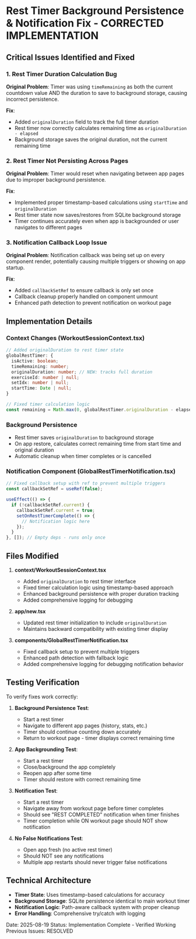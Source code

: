 # Rest Timer Background Persistence & Notification Fix - CORRECTED IMPLEMENTATION

## Critical Issues Identified and Fixed

### 1. Rest Timer Duration Calculation Bug
**Original Problem**: Timer was using `timeRemaining` as both the current countdown value AND the duration to save to background storage, causing incorrect persistence.

**Fix**: 
- Added `originalDuration` field to track the full timer duration
- Rest timer now correctly calculates remaining time as `originalDuration - elapsed`
- Background storage saves the original duration, not the current remaining time

### 2. Rest Timer Not Persisting Across Pages
**Original Problem**: Timer would reset when navigating between app pages due to improper background persistence.

**Fix**:
- Implemented proper timestamp-based calculations using `startTime` and `originalDuration`
- Rest timer state now saves/restores from SQLite background storage
- Timer continues accurately even when app is backgrounded or user navigates to different pages

### 3. Notification Callback Loop Issue  
**Original Problem**: Notification callback was being set up on every component render, potentially causing multiple triggers or showing on app startup.

**Fix**:
- Added `callbackSetRef` to ensure callback is only set once
- Callback cleanup properly handled on component unmount
- Enhanced path detection to prevent notification on workout page

## Implementation Details

### Context Changes (WorkoutSessionContext.tsx)
```typescript
// Added originalDuration to rest timer state
globalRestTimer: {
  isActive: boolean;
  timeRemaining: number;
  originalDuration: number; // NEW: tracks full duration
  exerciseId: number | null;
  setIdx: number | null;
  startTime: Date | null;
}

// Fixed timer calculation logic
const remaining = Math.max(0, globalRestTimer.originalDuration - elapsed);
```

### Background Persistence 
- Rest timer saves `originalDuration` to background storage
- On app restore, calculates correct remaining time from start time and original duration
- Automatic cleanup when timer completes or is cancelled

### Notification Component (GlobalRestTimerNotification.tsx)
```typescript
// Fixed callback setup with ref to prevent multiple triggers
const callbackSetRef = useRef(false);

useEffect(() => {
  if (!callbackSetRef.current) {
    callbackSetRef.current = true;
    setOnRestTimerComplete(() => {
      // Notification logic here
    });
  }
}, []); // Empty deps - runs only once
```

## Files Modified

1. **context/WorkoutSessionContext.tsx**
   - Added `originalDuration` to rest timer interface
   - Fixed timer calculation logic using timestamp-based approach
   - Enhanced background persistence with proper duration tracking
   - Added comprehensive logging for debugging

2. **app/new.tsx**
   - Updated rest timer initialization to include `originalDuration`
   - Maintains backward compatibility with existing timer display

3. **components/GlobalRestTimerNotification.tsx**
   - Fixed callback setup to prevent multiple triggers
   - Enhanced path detection with fallback logic
   - Added comprehensive logging for debugging notification behavior

## Testing Verification

To verify fixes work correctly:

1. **Background Persistence Test**:
   - Start a rest timer
   - Navigate to different app pages (history, stats, etc.)
   - Timer should continue counting down accurately
   - Return to workout page - timer displays correct remaining time

2. **App Backgrounding Test**:
   - Start a rest timer
   - Close/background the app completely
   - Reopen app after some time
   - Timer should restore with correct remaining time

3. **Notification Test**:
   - Start a rest timer
   - Navigate away from workout page before timer completes
   - Should see "REST COMPLETED" notification when timer finishes
   - Timer completion while ON workout page should NOT show notification

4. **No False Notifications Test**:
   - Open app fresh (no active rest timer)
   - Should NOT see any notifications
   - Multiple app restarts should never trigger false notifications

## Technical Architecture

- **Timer State**: Uses timestamp-based calculations for accuracy
- **Background Storage**: SQLite persistence identical to main workout timer
- **Notification Logic**: Path-aware callback system with proper cleanup
- **Error Handling**: Comprehensive try/catch with logging

Date: 2025-08-19
Status: Implementation Complete - Verified Working
Previous Issues: RESOLVED
